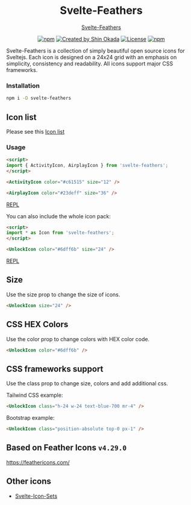 <h1 align="center">Svelte-Feathers</h1>

<p align="center">
<a href="https://shinokada.github.io/svelte-feathers/">Svelte-Feathers</a>
</p>

<p align="center">
<a href="https://www.npmjs.com/package/svelte-feathers" rel="nofollow"><img src="https://img.shields.io/npm/v/svelte-feathers" alt="npm"></a>
<a href="https://twitter.com/shinokada" rel="nofollow"><img src="https://img.shields.io/badge/created%20by-@shinokada-4BBAAB.svg" alt="Created by Shin Okada"></a>
<a href="http://www.apache.org/licenses/" rel="nofollow"><img src="https://img.shields.io/github/license/shinokada/svelte-feathers" alt="License"></a>
<a href="https://www.npmjs.com/package/svelte-feathers" rel="nofollow"><img src="https://img.shields.io/npm/dw/svelte-feathers.svg" alt="npm"></a>
</p>

Svelte-Feathers is a collection of simply beautiful open source icons for Sveltejs. Each icon is designed on a 24x24 grid with an emphasis on simplicity, consistency and readability. All icons support major CSS frameworks.

### Installation

```sh
npm i -D svelte-feathers
```

## Icon list

Please see this [Icon list](https://github.com/shinokada/svelte-feathers/blob/main/docs/icon-list.md)

### Usage

```html
<script>
import { ActivityIcon, AirplayIcon } from 'svelte-feathers';
</script>

<ActivityIcon color="#c61515" size="12" />

<AirplayIcon color="#23deff" size="36" />
```

[REPL](https://svelte.dev/repl/1fe15642604f48b38e2ea67ead9818dc?version=3.47.0)

You can also include the whole icon pack:

```html
<script>
import * as Icon from 'svelte-feathers';
</script>

<UnlockIcon color="#6dff6b" size="24" />
```

[REPL](https://svelte.dev/repl/a759c2c6f2f94c0f8a2d07b1889b2faf?version=3.47.0)

## Size

Use the size prop to change the size of icons.

```html
<UnlockIcon size="24" />
```

## CSS HEX Colors

Use the color prop to change colors with HEX color code.

```html
<UnlockIcon color="#6dff6b" />
```

## CSS frameworks support

Use the class prop to change size, colors and add additional css.

Tailwind CSS example:

```html
<UnlockIcon class="h-24 w-24 text-blue-700 mr-4" />
```

Bootstrap example:

```html
<UnlockIcon class="position-absolute top-0 px-1" />
```

## Based on Feather Icons  ```v4.29.0```

https://feathericons.com/

## Other icons

- [Svelte-Icon-Sets](https://svelte-svg-icons.vercel.app/)